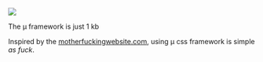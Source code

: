 <a href="https://bafs.github.io/mu/"><img src="http://i.imgur.com/Tio5Q9R.png" /></a>

The μ framework is just 1 kb

Inspired by the [motherfuckingwebsite.com](http://motherfuckingwebsite.com), using μ css framework is simple *as fuck*.
